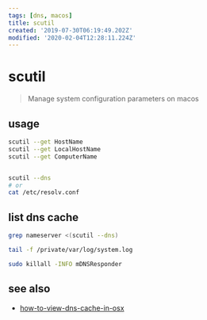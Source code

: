 ```yaml
---
tags: [dns, macos]
title: scutil
created: '2019-07-30T06:19:49.202Z'
modified: '2020-02-04T12:28:11.224Z'
---
```


# scutil

> Manage system configuration parameters on macos

## usage

```sh
scutil --get HostName
scutil --get LocalHostName
scutil --get ComputerName


scutil --dns
# or
cat /etc/resolv.conf
```


## list dns cache

```sh
grep nameserver <(scutil --dns)

tail -f /private/var/log/system.log

sudo killall -INFO mDNSResponder
```

## see also
- [how-to-view-dns-cache-in-osx](https://stackoverflow.com/a/38882447/2087704)
